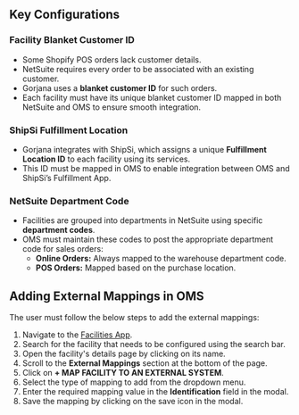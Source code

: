 ## Key Configurations

### Facility Blanket Customer ID

- Some Shopify POS orders lack customer details.  
- NetSuite requires every order to be associated with an existing customer.  
- Gorjana uses a **blanket customer ID** for such orders.  
- Each facility must have its unique blanket customer ID mapped in both NetSuite and OMS to ensure smooth integration.  

### ShipSi Fulfillment Location

- Gorjana integrates with ShipSi, which assigns a unique **Fulfillment Location ID** to each facility using its services.  
- This ID must be mapped in OMS to enable integration between OMS and ShipSi’s Fulfillment App.  

### NetSuite Department Code

- Facilities are grouped into departments in NetSuite using specific **department codes**.  
- OMS must maintain these codes to post the appropriate department code for sales orders:  
  - **Online Orders:** Always mapped to the warehouse department code.  
  - **POS Orders:** Mapped based on the purchase location.  

## Adding External Mappings in OMS

The user must follow the below steps to add the external mappings:

1. Navigate to the [Facilities App](https://facilities.hotwax.io/tabs/find-facilities).  
2. Search for the facility that needs to be configured using the search bar.  
3. Open the facility's details page by clicking on its name.  
4. Scroll to the **External Mappings** section at the bottom of the page.  
5. Click on **+ MAP FACILITY TO AN EXTERNAL SYSTEM**.  
6. Select the type of mapping to add from the dropdown menu.  
7. Enter the required mapping value in the **Identification** field in the modal.  
8. Save the mapping by clicking on the save icon in the modal.  